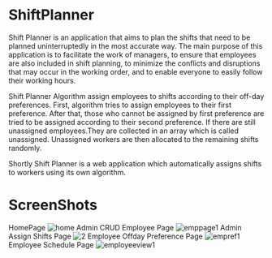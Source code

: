 # ShiftPlanner
Shift Planner is an application that aims to plan the shifts that need to be planned uninterruptedly in the most accurate way. The main purpose of this application is to facilitate the work of managers, to ensure that employees are also included in shift planning, to minimize the conflicts and disruptions that may occur in the working order, and to enable everyone to easily follow their working hours.

Shift Planner Algorithm assign employees to shifts according to their off-day preferences. First, algorithm tries to assign employees to their first preference. After that, those who cannot be assigned by first preference are tried to be assigned according to their second preference. If there are still unassigned employees.They are collected in an array which is called unassigned. Unassigned workers are then allocated to the remaining shifts randomly.

Shortly Shift Planner is a web application which automatically assigns shifts to workers using its own algorithm. 

# ScreenShots

HomePage
![home](https://user-images.githubusercontent.com/72387625/152368350-aeabfee1-6394-4c6f-8721-a0099a738e9f.png)
Admin CRUD Employee Page
![emppage1](https://user-images.githubusercontent.com/72387625/152368349-d9778d60-5228-4c8c-9eb0-bee6400d2703.png)
Admin Assign Shifts Page
![2](https://user-images.githubusercontent.com/72387625/152368335-b82731e0-1929-4299-bd3d-3ec333a9c018.png)
Employee Offday Preference Page
![empref1](https://user-images.githubusercontent.com/72387625/152368342-11a47349-be0c-4e8c-aa22-291aac996b05.png)
Employee Schedule Page
![employeeview1](https://user-images.githubusercontent.com/72387625/152368346-b424df02-d71b-4e33-8f46-2d7f7b50b103.png)


